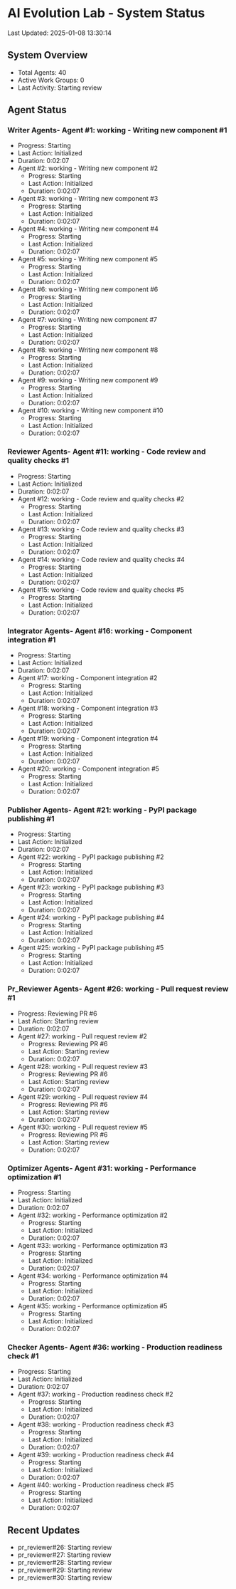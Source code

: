 # AI Evolution Lab - System Status
Last Updated: 2025-01-08 13:30:14

## System Overview
- Total Agents: 40
- Active Work Groups: 0
- Last Activity: Starting review

## Agent Status

### Writer Agents- Agent #1: working - Writing new component #1
  - Progress: Starting
  - Last Action: Initialized
  - Duration: 0:02:07
- Agent #2: working - Writing new component #2
  - Progress: Starting
  - Last Action: Initialized
  - Duration: 0:02:07
- Agent #3: working - Writing new component #3
  - Progress: Starting
  - Last Action: Initialized
  - Duration: 0:02:07
- Agent #4: working - Writing new component #4
  - Progress: Starting
  - Last Action: Initialized
  - Duration: 0:02:07
- Agent #5: working - Writing new component #5
  - Progress: Starting
  - Last Action: Initialized
  - Duration: 0:02:07
- Agent #6: working - Writing new component #6
  - Progress: Starting
  - Last Action: Initialized
  - Duration: 0:02:07
- Agent #7: working - Writing new component #7
  - Progress: Starting
  - Last Action: Initialized
  - Duration: 0:02:07
- Agent #8: working - Writing new component #8
  - Progress: Starting
  - Last Action: Initialized
  - Duration: 0:02:07
- Agent #9: working - Writing new component #9
  - Progress: Starting
  - Last Action: Initialized
  - Duration: 0:02:07
- Agent #10: working - Writing new component #10
  - Progress: Starting
  - Last Action: Initialized
  - Duration: 0:02:07

### Reviewer Agents- Agent #11: working - Code review and quality checks #1
  - Progress: Starting
  - Last Action: Initialized
  - Duration: 0:02:07
- Agent #12: working - Code review and quality checks #2
  - Progress: Starting
  - Last Action: Initialized
  - Duration: 0:02:07
- Agent #13: working - Code review and quality checks #3
  - Progress: Starting
  - Last Action: Initialized
  - Duration: 0:02:07
- Agent #14: working - Code review and quality checks #4
  - Progress: Starting
  - Last Action: Initialized
  - Duration: 0:02:07
- Agent #15: working - Code review and quality checks #5
  - Progress: Starting
  - Last Action: Initialized
  - Duration: 0:02:07

### Integrator Agents- Agent #16: working - Component integration #1
  - Progress: Starting
  - Last Action: Initialized
  - Duration: 0:02:07
- Agent #17: working - Component integration #2
  - Progress: Starting
  - Last Action: Initialized
  - Duration: 0:02:07
- Agent #18: working - Component integration #3
  - Progress: Starting
  - Last Action: Initialized
  - Duration: 0:02:07
- Agent #19: working - Component integration #4
  - Progress: Starting
  - Last Action: Initialized
  - Duration: 0:02:07
- Agent #20: working - Component integration #5
  - Progress: Starting
  - Last Action: Initialized
  - Duration: 0:02:07

### Publisher Agents- Agent #21: working - PyPI package publishing #1
  - Progress: Starting
  - Last Action: Initialized
  - Duration: 0:02:07
- Agent #22: working - PyPI package publishing #2
  - Progress: Starting
  - Last Action: Initialized
  - Duration: 0:02:07
- Agent #23: working - PyPI package publishing #3
  - Progress: Starting
  - Last Action: Initialized
  - Duration: 0:02:07
- Agent #24: working - PyPI package publishing #4
  - Progress: Starting
  - Last Action: Initialized
  - Duration: 0:02:07
- Agent #25: working - PyPI package publishing #5
  - Progress: Starting
  - Last Action: Initialized
  - Duration: 0:02:07

### Pr_Reviewer Agents- Agent #26: working - Pull request review #1
  - Progress: Reviewing PR #6
  - Last Action: Starting review
  - Duration: 0:02:07
- Agent #27: working - Pull request review #2
  - Progress: Reviewing PR #6
  - Last Action: Starting review
  - Duration: 0:02:07
- Agent #28: working - Pull request review #3
  - Progress: Reviewing PR #6
  - Last Action: Starting review
  - Duration: 0:02:07
- Agent #29: working - Pull request review #4
  - Progress: Reviewing PR #6
  - Last Action: Starting review
  - Duration: 0:02:07
- Agent #30: working - Pull request review #5
  - Progress: Reviewing PR #6
  - Last Action: Starting review
  - Duration: 0:02:07

### Optimizer Agents- Agent #31: working - Performance optimization #1
  - Progress: Starting
  - Last Action: Initialized
  - Duration: 0:02:07
- Agent #32: working - Performance optimization #2
  - Progress: Starting
  - Last Action: Initialized
  - Duration: 0:02:07
- Agent #33: working - Performance optimization #3
  - Progress: Starting
  - Last Action: Initialized
  - Duration: 0:02:07
- Agent #34: working - Performance optimization #4
  - Progress: Starting
  - Last Action: Initialized
  - Duration: 0:02:07
- Agent #35: working - Performance optimization #5
  - Progress: Starting
  - Last Action: Initialized
  - Duration: 0:02:07

### Checker Agents- Agent #36: working - Production readiness check #1
  - Progress: Starting
  - Last Action: Initialized
  - Duration: 0:02:07
- Agent #37: working - Production readiness check #2
  - Progress: Starting
  - Last Action: Initialized
  - Duration: 0:02:07
- Agent #38: working - Production readiness check #3
  - Progress: Starting
  - Last Action: Initialized
  - Duration: 0:02:07
- Agent #39: working - Production readiness check #4
  - Progress: Starting
  - Last Action: Initialized
  - Duration: 0:02:07
- Agent #40: working - Production readiness check #5
  - Progress: Starting
  - Last Action: Initialized
  - Duration: 0:02:07


## Recent Updates
- pr_reviewer#26: Starting review
- pr_reviewer#27: Starting review
- pr_reviewer#28: Starting review
- pr_reviewer#29: Starting review
- pr_reviewer#30: Starting review
